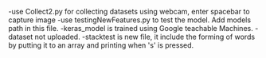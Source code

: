 -use Collect2.py for collecting datasets using webcam, enter spacebar to capture image
-use testingNewFeatures.py to test the model. Add models path in this file.
-keras_model is trained using Google teachable Machines.
-dataset not uploaded.
-stacktest is new file, it include the forming of words by putting it to an array and printing when 's' is pressed.
